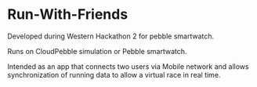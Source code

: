 # Run-With-Friends
Developed during Western Hackathon 2 for pebble smartwatch.

Runs on CloudPebble simulation or Pebble smartwatch.

Intended as an app that connects two users via Mobile network and allows synchronization of running data to allow a virtual race in real time.
